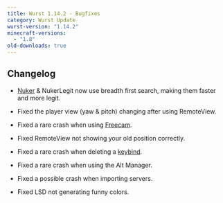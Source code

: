 ```yaml
---
title: Wurst 1.14.2 - Bugfixes
category: Wurst Update
wurst-version: "1.14.2"
minecraft-versions:
  - "1.8"
old-downloads: true
---
```

## Changelog

- [Nuker](https://wurst.wiki/nuker) & NukerLegit now use breadth first search, making them faster and more legit.

- Fixed the player view (yaw & pitch) changing after using RemoteView.

- Fixed a rare crash when using [Freecam](https://wurst.wiki/freecam).

- Fixed RemoteView not showing your old position correctly.

- Fixed a rare crash when deleting a [keybind](https://wurst.wiki/keybinds).

- Fixed a rare crash when using the Alt Manager.

- Fixed a possible crash when importing servers.

- Fixed LSD not generating funny colors.

